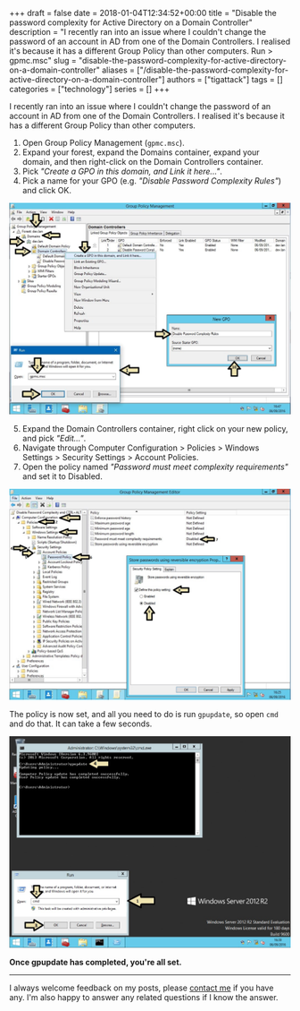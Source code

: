 +++
draft = false
date = 2018-01-04T12:34:52+00:00
title = "Disable the password complexity for Active Directory on a Domain Controller"
description = "I recently ran into an issue where I couldn't change the password of an account in AD from one of the Domain Controllers. I realised it's because it has a different Group Policy than other computers.  Run > gpmc.msc"
slug = "disable-the-password-complexity-for-active-directory-on-a-domain-controller"
aliases = ["/disable-the-password-complexity-for-active-directory-on-a-domain-controller"]
authors = ["tigattack"]
tags = []
categories = ["technology"]
series = []
+++

I recently ran into an issue where I couldn't change the password of an account in AD from one of the Domain Controllers. I realised it's because it has a different Group Policy than other computers.

1. Open Group Policy Management (`gpmc.msc`).
2. Expand your forest, expand the Domains container, expand your domain, and then right-click on the Domain Controllers container.
3. Pick *"Create a GPO in this domain, and Link it here..."*.
4. Pick a name for your GPO (e.g. *"Disable Password Complexity Rules"*)
and click OK.

![AD-DC-Password-Complexity-GPO-1](eb7b03634376a8181c3c4bb79984ae70.png "_Note from future self: Why did you make these images like this._")

5. Expand the Domain Controllers container, right click on your new policy, and pick *"Edit..."*.
6. Navigate through Computer Configuration > Policies > Windows Settings > Security Settings > Account Policies.
7. Open the policy named *"Password must meet complexity requirements"* and set it to Disabled.

![AD-DC-Password-Complexity-GPO-2](1d0a06a73d46cbfa433f28fed563e7ba.png)

The policy is now set, and all you need to do is run `gpupdate`, so open `cmd` and do that. It can take a few seconds.

![AD-DC-Password-Complexity-GPO-3](84fe7304b6d584324e679b96f239d4c3.png)

**Once gpupdate has completed, you're all set.**

---

I always welcome feedback on my posts, please [contact me](/contact) if you have any. I'm also happy to answer any related questions if I know the answer.
